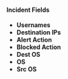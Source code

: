 
#### Incident Fields
- **Usernames**
- **Destination IPs**
- **Alert Action**
- **Blocked Action**
- **Dest OS**
- **OS**
- **Src OS**
